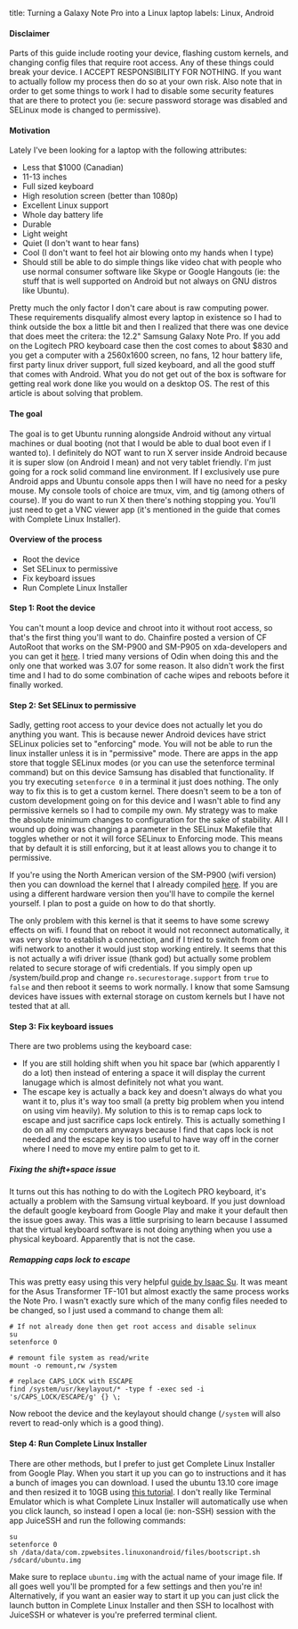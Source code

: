 title: Turning a Galaxy Note Pro into a Linux laptop
labels: Linux, Android

#### Disclaimer

Parts of this guide include rooting your device, flashing custom kernels, and changing config files that require root
access. Any of these things could break your device. I ACCEPT RESPONSIBILITY FOR NOTHING. If you want to actually follow
my process then do so at your own risk. Also note that in order to get some things to work I had to disable some security
features that are there to protect you (ie: secure password storage was disabled and SELinux mode is changed to 
permissive).

#### Motivation

Lately I've been looking for a laptop with the following attributes:

* Less that $1000 (Canadian)
* 11-13 inches
* Full sized keyboard
* High resolution screen (better than 1080p)
* Excellent Linux support
* Whole day battery life
* Durable
* Light weight
* Quiet (I don't want to hear fans)
* Cool (I don't want to feel hot air blowing onto my hands when I type)
* Should still be able to do simple things like video chat with people who use normal consumer software
like Skype or Google Hangouts (ie: the stuff that is well supported on Android but not always on GNU distros
like Ubuntu).

Pretty much the only factor I don't care about is raw computing power. These requirements disqualify almost
every laptop in existence so I had to think outside the box a little bit and then I realized that there was
one device that does meet the critera: the 12.2" Samsung Galaxy Note Pro. If you add on the Logitech PRO
keyboard case then the cost comes to about $830 and you get a computer with a 2560x1600 screen, no fans, 12
hour battery life, first party linux driver support, full sized keyboard, and all the good stuff that comes 
with Android. What you do not get out of the box is software for getting real work done like you would on a 
desktop OS. The rest of this article is about solving that problem.

#### The goal

The goal is to get Ubuntu running alongside Android without any virtual machines or dual booting (not that
I would be able to dual boot even if I wanted to). I definitely do NOT want to run X server inside Android
because it is super slow (on Android I mean) and not very tablet friendly. I'm just going for a rock solid 
command line environment. If I exclusively use pure Android apps and Ubuntu console apps then I will have no 
need for a pesky mouse. My console tools of choice are tmux, vim, and tig (among others of course). If you do
want to run X then there's nothing stopping you. You'll just need to get a VNC viewer app (it's mentioned in the
guide that comes with Complete Linux Installer).

#### Overview of the process

* Root the device
* Set SELinux to permissive
* Fix keyboard issues
* Run Complete Linux Installer

#### Step 1: Root the device

You can't mount a loop device and chroot into it without root access, so that's the first thing you'll want to
do. Chainfire posted a version of CF AutoRoot that works on the SM-P900 and SM-P905 on xda-developers and you
can get it [here](http://forum.xda-developers.com/showthread.php?p=50498424). I tried many versions of Odin
when doing this and the only one that worked was 3.07 for some reason. It also didn't work the first time and
I had to do some combination of cache wipes and reboots before it finally worked.

#### Step 2: Set SELinux to permissive

Sadly, getting root access to your device does not actually let you do anything you want. This is because newer
Android devices have strict SELinux policies set to "enforcing" mode. You will not be able to run the linux
installer unless it is in "permissive" mode. There are apps in the app store that toggle SELinux modes (or you
can use the setenforce terminal command) but on this device Samsung has disabled that functionality. If you try
executing `setenforce 0` in a terminal it just does nothing. The only way to fix this is to get a custom kernel.
There doesn't seem to be a ton of custom development going on for this device and I wasn't able to find any
permissive kernels so I had to compile my own. My strategy was to make the absolute minimum changes to configuration
for the sake of stability. All I wound up doing was changing a parameter in the SELinux Makefile that toggles
whether or not it will force SELinux to Enforcing mode. This means that by default it is still enforcing, but it
at least allows you to change it to permissive.

If you're using the North American version of the SM-P900 (wifi version) then you can download the kernel that I already
compiled [here](/resources/android/SM-P900_NA_KernelWIthToggleableSELinux.tar). If you are using a different hardware
version then you'll have to compile the kernel yourself. I plan to post a guide on how to do that shortly.

The only problem with this kernel is that it seems to have some screwy effects on wifi. I found that on reboot
it would not reconnect automatically, it was very slow to establish a connection, and if I tried to switch from
one wifi network to another it would just stop working entirely. It seems that this is not actually a wifi driver
issue (thank god) but actually some problem related to secure storage of wifi credentials. If you simply open up
/system/build.prop and change `ro.securestorage.support` from `true` to `false` and then reboot it seems to work
normally. I know that some Samsung devices have issues with external storage on custom kernels but I have not tested
that at all.

#### Step 3: Fix keyboard issues

There are two problems using the keyboard case:

* If you are still holding shift when you hit space bar (which apparently I do a lot) then instead of entering a
space it will display the current lanugage which is almost definitely not what you want.
* The escape key is actually a back key and doesn't always do what you want it to, plus it's way too small
(a pretty big problem when you intend on using vim heavily). My solution to this is to remap caps lock to escape
and just sacrifice caps lock entirely. This is actually something I do on all my computers anyways because I find
that caps lock is not needed and the escape key is too useful to have way off in the corner where I need to move
my entire palm to get to it.

##### Fixing the shift+space issue

It turns out this has nothing to do with the Logitech PRO keyboard, it's actually a problem with the Samsung virtual
keyboard. If you just download the default google keyboard from Google Play and make it your default then the issue
goes away. This was a little surprising to learn because I assumed that the virtual keyboard software is not doing
anything when you use a physical keyboard. Apparently that is not the case.

##### Remapping caps lock to escape

This was pretty easy using this very helpful
[guide by Isaac Su](wilt.isaac.su/articles/how-to-remap-capslock-to-escape-on-asus-transformer-tf-101). It was meant
for the Asus Transformer TF-101 but almost exactly the same process works the Note Pro. I wasn't exactly sure which
of the many config files needed to be changed, so I just used a command to change them all:

    # If not already done then get root access and disable selinux
    su
    setenforce 0

    # remount file system as read/write
    mount -o remount,rw /system

    # replace CAPS_LOCK with ESCAPE
    find /system/usr/keylayout/* -type f -exec sed -i 's/CAPS_LOCK/ESCAPE/g' {} \;

Now reboot the device and the keylayout should change (`/system` will also revert to read-only which is a good thing).

#### Step 4: Run Complete Linux Installer

There are other methods, but I prefer to just get Complete Linux Installer from Google Play. When you start it
up you can go to instructions and it has a bunch of images you can download. I used the ubuntu 13.10 core image
and then resized it to 10GB using 
[this tutorial](https://linuxonandroid.uservoice.com/knowledgebase/articles/74683-how-i-give-linux-more-space-and).
I don't really like Terminal Emulator which is what Complete Linux Installer will automatically use when you click
launch, so instead I open a local (ie: non-SSH) session with the app JuiceSSH and run the following commands:

    su
    setenforce 0
    sh /data/data/com.zpwebsites.linuxonandroid/files/bootscript.sh /sdcard/ubuntu.img

Make sure to replace `ubuntu.img` with the actual name of your image file. If all goes well you'll be prompted for 
a few settings and then you're in! Alternatively, if you want an easier way to start it up you can just click the
launch button in Complete Linux Installer and then SSH to localhost with JuiceSSH or whatever is you're preferred
terminal client.

